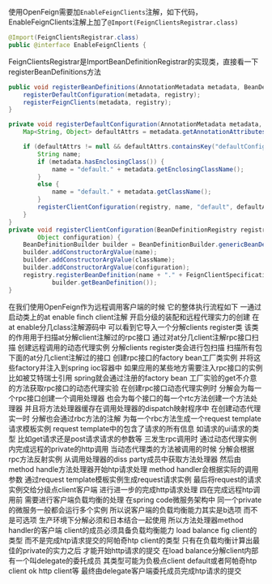 使用OpenFeign需要加`EnableFeignClients`注解，如下代码，EnableFeignClients注解上加了`@Import(FeignClientsRegistrar.class)`
```java
@Import(FeignClientsRegistrar.class)
public @interface EnableFeignClients {
```
FeignClientsRegistrar是ImportBeanDefinitionRegistrar的实现类，直接看一下registerBeanDefinitions方法
```java
public void registerBeanDefinitions(AnnotationMetadata metadata, BeanDefinitionRegistry registry) {
	registerDefaultConfiguration(metadata, registry);
	registerFeignClients(metadata, registry);
}

```

```java
private void registerDefaultConfiguration(AnnotationMetadata metadata, BeanDefinitionRegistry registry) {
	Map<String, Object> defaultAttrs = metadata.getAnnotationAttributes(EnableFeignClients.class.getName(), true);

	if (defaultAttrs != null && defaultAttrs.containsKey("defaultConfiguration")) {
		String name;
		if (metadata.hasEnclosingClass()) {
			name = "default." + metadata.getEnclosingClassName();
		}
		else {
			name = "default." + metadata.getClassName();
		}
		registerClientConfiguration(registry, name, "default", defaultAttrs.get("defaultConfiguration"));
	}
}
private void registerClientConfiguration(BeanDefinitionRegistry registry, Object name, Object className,
		Object configuration) {
	BeanDefinitionBuilder builder = BeanDefinitionBuilder.genericBeanDefinition(FeignClientSpecification.class);
	builder.addConstructorArgValue(name);
	builder.addConstructorArgValue(className);
	builder.addConstructorArgValue(configuration);
	registry.registerBeanDefinition(name + "." + FeignClientSpecification.class.getSimpleName(),
			builder.getBeanDefinition());
}

```




 在我们使用OpenFeign作为远程调用客户端的时候 它的整体执行流程如下 一通过启动类上的at enable finch client注解 开启分级的装配和远程代理实力的创建 在at enable分几class注解源码中 可以看到它导入一个分解clients register类 该类的作用用于扫描at分解client注解过的rpc接口 通过对at分几client注解rpc接口扫描 创建远程调用的动态代理实例 分解clients register类会进行包扫描 扫描所有包下面的at分几client注解过的接口 创建rpc接口的factory bean工厂类实例 并将这些factory并注入到spring ioc容器中 如果应用的某些地方需要注入rpc接口的实例 比如被艾特瑞士引用 spring就会通过注册的factory bean 工厂实验的get不介意的方法获取rpc接口的动态代理实验 在创建rpc接口动态代理实例时 分解会为每一个rpc接口创建一个调用处理器 也会为每个接口的每一个rtc方法创建一个方法处理器 并且将方法处理器缓存在调用处理器的dispatch映射程序中 在创建动态代理实一时 分解也会通过rbc方法的注解 为每一个rbc方法生成一个request template 请求模板实例 request template中的包含了请求的所有信息 如请求的ui请求的类型 比如get请求还是post请求请求的参数等 三发生rpc调用时 通过动态代理实例内完成远程的private的http调用 当动态代理类的方法被调用的时候 分解会根据rpc方法反射实例 从调用处理器的diss party成员中获取方法处理器 然后由method handle方法处理器开始htp请求处理 method handler会根据实际的调用参数 通过request template模板实例生成request请求实例 最后将request的请求实例交给分级点client客户端 进行进一步的完成http请求处理 四在完成远程htp调用前 需要进行客户端负载均衡的处理 在spring code微服务架构中 同一个private的微服务一般都会运行多个实例 所以说客户端的负载均衡能力其实是b选项 而不是可选项 生产环境下分解必须和日本结合一起使用 所以方法处理器method handler的客户端 client的成员必须具备负载均衡能力 load balance fig client的类型 而不是完成htp请求提交的阿帕奇htp client的类型 只有在负载均衡计算出最佳的private的实力之后 才能开始http请求的提交 在load balance分解client内部有一个叫delegate的委托成员 其类型可能为负极点client default或者阿帕奇htp client ok http client等 最终由delegate客户端委托成员完成htp请求的提交 